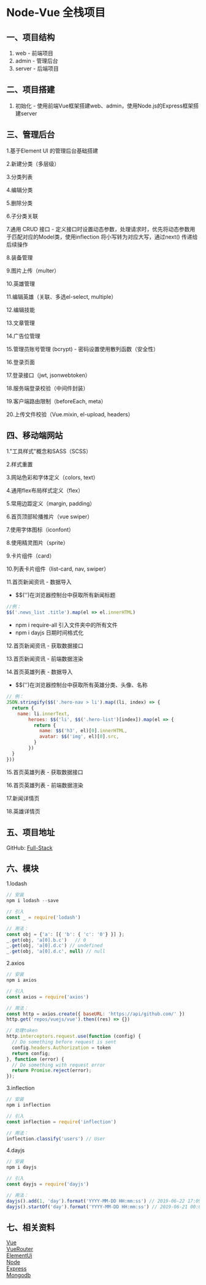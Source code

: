 # Node-Vue 全栈项目

## 一、项目结构
1. web - 前端项目
2. admin - 管理后台
3. server - 后端项目

## 二、项目搭建
1. 初始化 - 使用前端Vue框架搭建web、admin，使用Node.js的Express框架搭建server

## 三、管理后台 
1.基于Element UI 的管理后台基础搭建

2.新建分类（多层级）

3.分类列表

4.编辑分类

5.删除分类

6.子分类关联

7.通用 CRUD 接口 - 定义接口时设置动态参数，处理请求时，优先将动态参数用于匹配对应的Model类，使用inflection 将小写转为对应大写，通过next() 传递给后续操作

8.装备管理

9.图片上传（multer）

10.英雄管理

11.编辑英雄（关联、多选el-select, multiple）

12.编辑技能

13.文章管理

14.广告位管理

15.管理员账号管理 (bcrypt) - 密码设置使用散列函数（安全性）

16.登录页面

17.登录接口（jwt, jsonwebtoken）

18.服务端登录校验（中间件封装）

19.客户端路由限制（beforeEach, meta）

20.上传文件校验（Vue.mixin, el-upload, headers）

## 四、移动端网站
1."工具样式"概念和SASS（SCSS）

2.样式重置

3.网站色彩和字体定义（colors, text）

4.通用flex布局样式定义（flex）

5.常用边距定义（margin, padding）

6.首页顶部轮播推片（vue swiper）

7.使用字体图标（iconfont）

8.使用精灵图片（sprite）

9.卡片组件（card）

10.列表卡片组件（list-card, nav, swiper）

11.首页新闻资讯 - 数据导入
+ $$('')在浏览器控制台中获取所有新闻标题
```javascript
//例：
$$('.news_list .title').map(el => el.innerHTML)
```
+ npm i require-all 引入文件夹中的所有文件
+ npm i dayjs 日期时间格式化

12.首页新闻资讯 - 获取数据接口

13.首页新闻资讯 - 前端数据渲染 

14.首页英雄列表 - 数据导入
+ $$('')在浏览器控制台中获取所有英雄分类、头像、名称
```javascript
// 例：
JSON.stringify($$('.hero-nav > li').map((li, index) => {
  return {
    name: li.innerText,
		heroes: $$('li', $$('.hero-list')[index]).map(el => {
		  return {
			name: $$('h3', el)[0].innerHTML,
			avatar: $$('img', el)[0].src,
	      }	
	    })
  }
}))
```

15.首页英雄列表 - 获取数据接口

16.首页英雄列表 - 前端数据渲染

17.新闻详情页

18.英雄详情页

## 五、项目地址
GitHub: [Full-Stack](https://github.com/bradyCC/Full-Stack)

## 六、模块
1.lodash
```javascript
// 安装
npm i lodash --save

// 引入
const _ = require('lodash')

// 用法：
const obj = {'a': [{ 'b': { 'c': '0'} }] };
_.get(obj, 'a[0].b.c')   // 0
_.get(obj, 'a[0].d.c') // undefined
_.get(obj, 'a[0].d.c', null) // null
```

2.axios
```javascript
// 安装 
npm i axios

// 引入 
const axios = require('axios')

// 用法：
const http = axios.create({ baseURL: 'https://api/github.com/' })
http.get('repos/vuejs/vue').then((res) => {}) 

// 处理token
http.interceptors.request.use(function (config) {
  // Do something before request is sent
  config.headers.Authorization = token
  return config;
}, function (error) {
  // Do something with request error
  return Promise.reject(error);
});
```

3.inflection
```javascript
// 安装 
npm i inflection

// 引入 
const inflection = require('inflection')

// 用法：
inflection.classify('users') // User
````

4.dayjs
```javascript
// 安装 
npm i dayjs

// 引入 
const dayjs = require('dayjs')

// 用法：
dayjs().add(1, 'day').format('YYYY-MM-DD HH:mm:ss') // 2019-06-22 17:09:00
dayjs().startOf('day').format('YYYY-MM-DD HH:mm:ss') // 2019-06-21 00:00:00
```

## 七、相关资料
[Vue](https://cn.vuejs.org)<br/>
[VueRouter](https://router.vuejs.org/)<br/>
[ElementUi](https://element.eleme.cn/)<br/>
[Node](https://nodejs.org/)<br/>
[Express](http://www.expressjs.com.cn/)<br/>
[Mongodb](https://docs.mongodb.com/)<br/>
